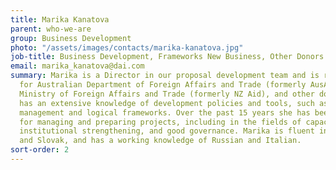 ```yaml
---
title: Marika Kanatova
parent: who-we-are
group: Business Development
photo: "/assets/images/contacts/marika-kanatova.jpg"
job-title: Business Development, Frameworks New Business, Other Donors
email: marika_kanatova@dai.com
summary: Marika is a Director in our proposal development team and is responsible
  for Australian Department of Foreign Affairs and Trade (formerly AusAID), New Zealand
  Ministry of Foreign Affairs and Trade (formerly NZ Aid), and other donor bids. Marika
  has an extensive knowledge of development policies and tools, such as project cycle
  management and logical frameworks. Over the past 15 years she has been responsible
  for managing and preparing projects, including in the fields of capacity building,
  institutional strengthening, and good governance. Marika is fluent in English, French,
  and Slovak, and has a working knowledge of Russian and Italian.
sort-order: 2
---
```


